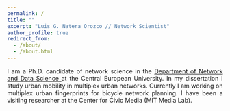 ```yaml
---
permalink: /
title: ""
excerpt: "Luis G. Natera Orozco // Network Scientist"
author_profile: true
redirect_from:
  - /about/
  - /about.html
---
```

<div style="text-align: justify"> I am a Ph.D. candidate of network science in the <a href="https://networkdatascience.ceu.edu/" target="_blank"> Department of Network and Data Science </a> at the Central European University. In my dissertation I study urban mobility in multiplex urban networks. Currently I am working on multiplex urban fingerprints for bicycle network planning. I have been a visiting researcher at the Center for Civic Media (MIT Media Lab).  </div>
